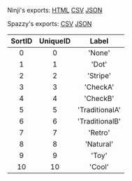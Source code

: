 Ninji's exports: [HTML](https://wuffs.org/acnh/bcsv_140/html/ItemRemakeCommonPatternCategory.html) [CSV](https://wuffs.org/acnh/bcsv_140/csv/ItemRemakeCommonPatternCategory.csv) [JSON](https://wuffs.org/acnh/bcsv_140/json/ItemRemakeCommonPatternCategory.json)

Spazzy's exports: [CSV](https://github.com/McSpazzy/acnh-csv/blob/master/ItemRemakeCommonPatternCategory.csv) [JSON](https://github.com/McSpazzy/acnh-json/blob/master/ItemRemakeCommonPatternCategory.json)

| SortID | UniqueID | Label |
|:--:|:--:|:--:|
| 0 | 0 | 'None' | 
| 1 | 1 | 'Dot' | 
| 2 | 2 | 'Stripe' | 
| 3 | 3 | 'CheckA' | 
| 4 | 4 | 'CheckB' | 
| 5 | 5 | 'TraditionalA' | 
| 6 | 6 | 'TraditionalB' | 
| 7 | 7 | 'Retro' | 
| 8 | 8 | 'Natural' | 
| 9 | 9 | 'Toy' | 
| 10 | 10 | 'Cool' | 
